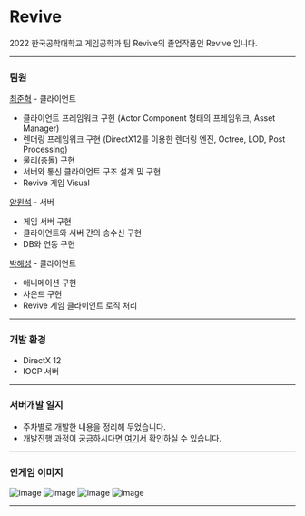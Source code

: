 # Revive
2022 한국공학대학교 게임공학과 팀 Revive의 졸업작품인 Revive 입니다.

***

### 팀원
[최준혁](https://github.com/Mari-Jun) - 클라이언트
* 클라이언트 프레임워크 구현 (Actor Component 형태의 프레임워크, Asset Manager)
* 렌더링 프레임워크 구현 (DirectX12를 이용한 렌더링 엔진, Octree, LOD, Post Processing)
* 물리(충돌) 구현
* 서버와 통신 클라이언트 구조 설계 및 구현
* Revive 게임 Visual

[양원석](https://github.com/undugy) - 서버
* 게임 서버 구현
* 클라이언트와 서버 간의 송수신 구현
* DB와 연동 구현

[박해성](https://github.com/gws1017) - 클라이언트
* 애니메이션 구현
* 사운드 구현
* Revive 게임 클라이언트 로직 처리

***

### 개발 환경
* DirectX 12
* IOCP 서버

***
### 서버개발 일지
* 주차별로 개발한 내용을 정리해 두었습니다.
* 개발진행 과정이 궁금하시다면 [여기](https://github.com/undugy/Revive/wiki)서 확인하실 수 있습니다.
***
### 인게임 이미지
![image](https://user-images.githubusercontent.com/34498116/183625957-f3d069c6-801e-4d65-beab-49cb1667e24e.png)
![image](https://user-images.githubusercontent.com/34498116/183626309-07417aec-d9a9-4cce-9a78-0d89e0887e7b.png)
![image](https://user-images.githubusercontent.com/34498116/183626383-3d23870b-b411-4941-81e1-10ad6291309b.png)
![image](https://user-images.githubusercontent.com/34498116/183626435-1798358a-f61c-49a9-85da-5d36bbf12d1a.png)

***

